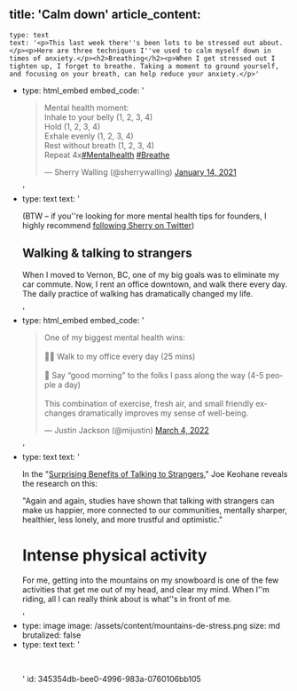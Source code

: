 title: 'Calm down'
article_content:
  -
    type: text
    text: '<p>This last week there''s been lots to be stressed out about.</p><p>Here are three techniques I''ve used to calm myself down in times of anxiety.</p><h2>Breathing</h2><p>When I get stressed out I tighten up, I forget to breathe. Taking a moment to ground yourself, and focusing on your breath, can help reduce your anxiety.</p>'
  -
    type: html_embed
    embed_code: '<blockquote class="twitter-tweet"><p lang="en" dir="ltr">Mental health moment:<br>Inhale to your belly (1, 2, 3, 4)<br>Hold (1, 2, 3, 4)<br>Exhale evenly (1, 2, 3, 4)<br>Rest without breath (1, 2, 3, 4)<br>Repeat 4x<a href="https://twitter.com/hashtag/Mentalhealth?src=hash&amp;ref_src=twsrc%5Etfw">#Mentalhealth</a> <a href="https://twitter.com/hashtag/Breathe?src=hash&amp;ref_src=twsrc%5Etfw">#Breathe</a></p>&mdash; Sherry Walling (@sherrywalling) <a href="https://twitter.com/sherrywalling/status/1349726725077299202?ref_src=twsrc%5Etfw">January 14, 2021</a></blockquote> <script async src="https://platform.twitter.com/widgets.js" charset="utf-8"></script>'
  -
    type: text
    text: '<p>(BTW – if you''re looking for more mental health tips for founders, I highly recommend <a href="https://sherrywalling.progbar.co/sherry-5k">following Sherry on Twitter</a>)</p><h2>Walking &amp; talking to strangers</h2><p>When I moved to Vernon, BC, one of my big goals was to eliminate my car commute. Now, I rent an office downtown, and walk there every day. The daily practice of walking has dramatically changed my life.</p>'
  -
    type: html_embed
    embed_code: '<blockquote class="twitter-tweet"><p lang="en" dir="ltr">One of my biggest mental health wins:<br><br>🚶‍♂️ Walk to my office every day (25 mins)<br><br>👋 Say “good morning” to the folks I pass along the way (4-5 people a day)<br><br>This combination of exercise, fresh air, and small friendly exchanges dramatically improves my sense of well-being.</p>&mdash; Justin Jackson (@mijustin) <a href="https://twitter.com/mijustin/status/1499798379521470467?ref_src=twsrc%5Etfw">March 4, 2022</a></blockquote> <script async src="https://platform.twitter.com/widgets.js" charset="utf-8"></script>'
  -
    type: text
    text: '<p>In the "<a href="https://www.theatlantic.com/family/archive/2021/08/why-we-should-talk-strangers-more/619642/">Surprising Benefits of Talking to Strangers</a>," Joe Keohane reveals the research on this:</p><p>"Again and again, studies have shown that talking with strangers can make us happier, more connected to our communities, mentally sharper, healthier, less lonely, and more trustful and optimistic."</p><h1>Intense physical activity</h1><p>For me, getting into the mountains on my snowboard is one of the few activities that get me out of my head, and clear my mind. When I''m riding, all I can really think about is what''s in front of me.</p>'
  -
    type: image
    image: /assets/content/mountains-de-stress.png
    size: md
    brutalized: false
  -
    type: text
    text: '<p><br></p>'
id: 345354db-bee0-4996-983a-0760106bb105
